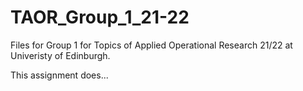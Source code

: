 # TAOR_Group_1_21-22
Files for Group 1 for Topics of Applied Operational Research 21/22 at Univeristy of Edinburgh.

This assignment does...

